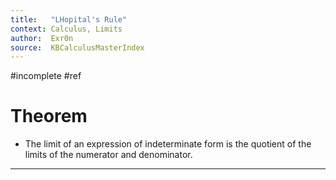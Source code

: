 ```yaml
---
title:   "LHopital's Rule"
context: Calculus, Limits
author:  Exr0n
source:  KBCalculusMasterIndex
---
```


#incomplete #ref 

# Theorem
- The limit of an expression of indeterminate form is the quotient of the limits of the numerator and denominator.

---
